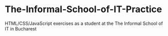 # The-Informal-School-of-IT-Practice
HTML/CSS/JavaScript exercises as a student at the The Informal School of IT in Bucharest
